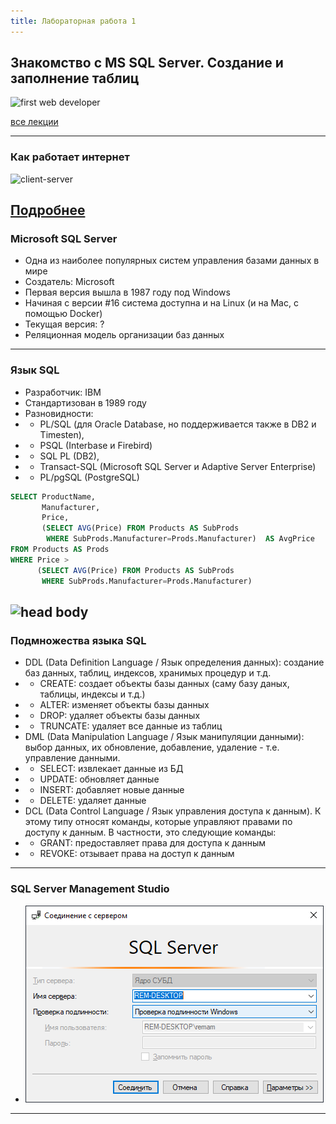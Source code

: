 ```yaml
---
title: Лабораторная работа 1
---
```


## Знакомство с MS SQL Server. Создание и заполнение таблиц

![first web developer](assets/lab1/web-dev.png)

[все лекции](https://github.com/goryachkinama/db-practice/README.md)

---

### Как работает интернет
![client-server](assets/html/http.png)

[Подробнее](https://developer.mozilla.org/ru/docs/Learn/Server-side/First_steps/Client-Server_overview)
---

### Microsoft SQL Server
* Одна из наиболее популярных систем управления базами данных в мире
* Создатель: Microsoft
* Первая версия вышла в 1987 году под Windows
* Начиная с версии #16 система доступна и на Linux (и на Mac, с помощью Docker)
* Текущая версия: ?
* Реляционная модель организации баз данных
---

### Язык SQL

* Разработчик: IBM
* Стандартизован в 1989 году
* Разновидности:
* * PL/SQL (для Oracle Database, но поддерживается также в DB2 и Timesten), 
* * PSQL (Interbase и Firebird) 
* * SQL PL (DB2), 
* * Transact-SQL (Microsoft SQL Server и Adaptive Server Enterprise)
* * PL/pgSQL (PostgreSQL)

```sql
SELECT ProductName,
       Manufacturer,
       Price,
       (SELECT AVG(Price) FROM Products AS SubProds
        WHERE SubProds.Manufacturer=Prods.Manufacturer)  AS AvgPrice
FROM Products AS Prods
WHERE Price >
      (SELECT AVG(Price) FROM Products AS SubProds
       WHERE SubProds.Manufacturer=Prods.Manufacturer)
```
![head body](assets/html/head-body.png)
---

### Подмножества языка SQL
* DDL (Data Definition Language / Язык определения данных): создание баз данных, таблиц, индексов, хранимых процедур и т.д.
* * CREATE: создает объекты базы данных (саму базу даных, таблицы, индексы и т.д.)
* * ALTER: изменяет объекты базы данных
* * DROP: удаляет объекты базы данных
* * TRUNCATE: удаляет все данные из таблиц
* DML (Data Manipulation Language / Язык манипуляции данными): выбор данных, их обновление, добавление, удаление - т.е. управление данными.
* * SELECT: извлекает данные из БД
* * UPDATE: обновляет данные
* * INSERT: добавляет новые данные
* * DELETE: удаляет данные
* DCL (Data Control Language / Язык управления доступа к данным). К этому типу относят команды, которые управляют правами по доступу к данным. В частности, это следующие команды:
* * GRANT: предоставляет права для доступа к данным
* * REVOKE: отзывает права на доступ к данным
---

### SQL Server Management Studio
* ![img.png](../docs/assets/lab1/ssms.png)
---